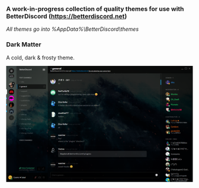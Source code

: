 ### A work-in-progress collection of quality themes for use with BetterDiscord (https://betterdiscord.net)

*All themes go into %AppData%\BetterDiscord\themes*

### Dark Matter
A cold, dark & frosty theme.

![Alt text](/dm-ss.png?raw=true "Optional Title")
